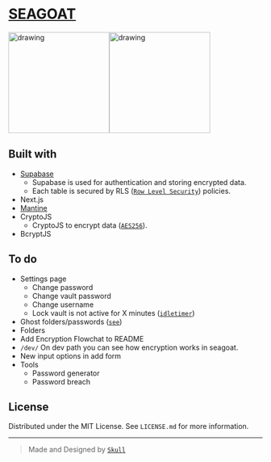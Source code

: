 # [SEAGOAT](https://seagoat.vercel.app/)

<div style="display:flex">
<img src="https://i.giphy.com/media/mDSGaOdQxzdseSPdAi/giphy.webp" alt="drawing" height="200"/>
<img src="https://i.giphy.com/media/Lqmp9tVPIvtyyKQneQ/giphy.webp" alt="drawing" height="200"/>
</div>

## Built with
- [Supabase](https://supabase.com/)
    - Supabase is used for authentication and storing encrypted data.
    - Each table is secured by RLS ([```Row Level Security```](https://supabase.com/docs/learn/auth-deep-dive/auth-row-level-security)) policies.
- Next.js
- [Mantine](https://mantine.dev/)
- CryptoJS
    -  CryptoJS to encrypt data ([`AES256`](https://cryptojs.gitbook.io/docs/#the-cipher-algorithms)).
- BcryptJS

## To do
- Settings page
    - Change password
    - Change vault password
    - Change username
    - Lock vault is not active for X minutes ([`idletimer`](https://github.com/SupremeTechnopriest/react-idle-timer))
- Ghost folders/passwords ([`see`](https://github.com/cryptee/web-client/issues/142))
- Folders
- Add Encryption Flowchat to README
- ```/dev/```
On dev path you can see how encryption works in seagoat.
- New input options in add form
- Tools
    - Password generator
    - Password breach

## License

Distributed under the MIT License. See `LICENSE.md` for more information.

---
> Made and Designed by [`Skull`](https://www.instagram.com/mohitxskull.dev/)
